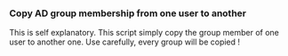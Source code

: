 ### Copy AD group membership from one user to another

This is self explanatory. This script simply copy the group member of one user to another one.
Use carefully, every group will be copied !